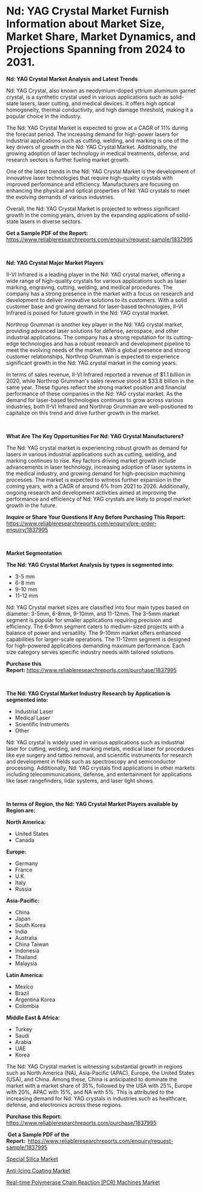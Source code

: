 <p><h1>Nd: YAG Crystal Market Furnish Information about Market Size, Market Share, Market Dynamics, and Projections Spanning from 2024 to 2031.</h1></p><p><strong>Nd: YAG Crystal Market Analysis and Latest Trends</strong></p>
<p><p>Nd: YAG Crystal, also known as neodymium-doped yttrium aluminum garnet crystal, is a synthetic crystal used in various applications such as solid-state lasers, laser cutting, and medical devices. It offers high optical homogeneity, thermal conductivity, and high damage threshold, making it a popular choice in the industry.</p><p>The Nd: YAG Crystal Market is expected to grow at a CAGR of 11% during the forecast period. The increasing demand for high-power lasers for industrial applications such as cutting, welding, and marking is one of the key drivers of growth in the Nd: YAG Crystal Market. Additionally, the growing adoption of laser technology in medical treatments, defense, and research sectors is further fueling market growth.</p><p>One of the latest trends in the Nd: YAG Crystal Market is the development of innovative laser technologies that require high-quality crystals with improved performance and efficiency. Manufacturers are focusing on enhancing the physical and optical properties of Nd: YAG crystals to meet the evolving demands of various industries.</p><p>Overall, the Nd: YAG Crystal Market is projected to witness significant growth in the coming years, driven by the expanding applications of solid-state lasers in diverse sectors.</p></p>
<p><strong>Get a Sample PDF of the Report:&nbsp;</strong> <a href="https://www.reliableresearchreports.com/enquiry/request-sample/1837995">https://www.reliableresearchreports.com/enquiry/request-sample/1837995</a></p>
<p>&nbsp;</p>
<p><strong>Nd: YAG Crystal Major Market Players</strong></p>
<p><p>II-VI Infrared is a leading player in the Nd: YAG crystal market, offering a wide range of high-quality crystals for various applications such as laser marking, engraving, cutting, welding, and medical procedures. The company has a strong presence in the market with a focus on research and development to deliver innovative solutions to its customers. With a solid customer base and growing demand for laser-based technologies, II-VI Infrared is poised for future growth in the Nd: YAG crystal market.</p><p>Northrop Grumman is another key player in the Nd: YAG crystal market, providing advanced laser solutions for defense, aerospace, and other industrial applications. The company has a strong reputation for its cutting-edge technologies and has a robust research and development pipeline to meet the evolving needs of the market. With a global presence and strong customer relationships, Northrop Grumman is expected to experience significant growth in the Nd: YAG crystal market in the coming years.</p><p>In terms of sales revenue, II-VI Infrared reported a revenue of $1.1 billion in 2020, while Northrop Grumman's sales revenue stood at $33.8 billion in the same year. These figures reflect the strong market position and financial performance of these companies in the Nd: YAG crystal market. As the demand for laser-based technologies continues to grow across various industries, both II-VI Infrared and Northrop Grumman are well-positioned to capitalize on this trend and drive further growth in the market.</p></p>
<p>&nbsp;</p>
<p><strong>What Are The Key Opportunities For Nd: YAG Crystal Manufacturers?</strong></p>
<p><p>The Nd: YAG crystal market is experiencing robust growth as demand for lasers in various industrial applications such as cutting, welding, and marking continues to rise. Key factors driving market growth include advancements in laser technology, increasing adoption of laser systems in the medical industry, and growing demand for high-precision machining processes. The market is expected to witness further expansion in the coming years, with a CAGR of around 6% from 2021 to 2026. Additionally, ongoing research and development activities aimed at improving the performance and efficiency of Nd: YAG crystals are likely to propel market growth in the future.</p></p>
<p><strong>Inquire or Share Your Questions If Any Before Purchasing This Report:</strong> <a href="https://www.reliableresearchreports.com/enquiry/pre-order-enquiry/1837995">https://www.reliableresearchreports.com/enquiry/pre-order-enquiry/1837995</a></p>
<p>&nbsp;</p>
<p><strong>Market Segmentation</strong></p>
<p><strong>The Nd: YAG Crystal Market Analysis by types is segmented into:</strong></p>
<p><ul><li>3-5 mm</li><li>6-8 mm</li><li>9-10 mm</li><li>11-12 mm</li></ul></p>
<p><p>Nd: YAG Crystal market sizes are classified into four main types based on diameter: 3-5mm, 6-8mm, 9-10mm, and 11-12mm. The 3-5mm market segment is popular for smaller applications requiring precision and efficiency. The 6-8mm segment caters to medium-sized projects with a balance of power and versatility. The 9-10mm market offers enhanced capabilities for larger-scale operations. The 11-12mm segment is designed for high-powered applications demanding maximum performance. Each size category serves specific industry needs with tailored solutions.</p></p>
<p><strong>Purchase this Report:&nbsp;</strong><a href="https://www.reliableresearchreports.com/purchase/1837995">https://www.reliableresearchreports.com/purchase/1837995</a></p>
<p>&nbsp;</p>
<p><strong>The Nd: YAG Crystal Market Industry Research by Application is segmented into:</strong></p>
<p><ul><li>Industrial Laser</li><li>Medical Laser</li><li>Scientific Instruments</li><li>Other</li></ul></p>
<p><p>Nd: YAG crystal is widely used in various applications such as industrial laser for cutting, welding, and marking metals, medical laser for procedures like eye surgery and tattoo removal, and scientific instruments for research and development in fields such as spectroscopy and semiconductor processing. Additionally, Nd: YAG crystals find applications in other markets including telecommunications, defense, and entertainment for applications like laser rangefinders, lidar systems, and laser light shows.</p></p>
<p>&nbsp;</p>
<p><strong>In terms of Region, the Nd: YAG Crystal Market Players available by Region are:</strong></p>
<p>
    <p> <strong> North America: </strong>
        <ul>
            <li>United States</li>
            <li>Canada</li>
        </ul>
        </p> 
    <p> <strong> Europe: </strong>
        <ul>
            <li>Germany</li>
            <li>France</li>
            <li>U.K.</li>
            <li>Italy</li>
            <li>Russia</li>
        </ul>
        </p> 
    <p> <strong> Asia-Pacific: </strong>
        <ul>
            <li>China</li>
            <li>Japan</li>
            <li>South Korea</li>
            <li>India</li>
            <li>Australia</li>
            <li>China Taiwan</li>
            <li>Indonesia</li>
            <li>Thailand</li>
            <li>Malaysia</li>
        </ul>
        </p> 
    <p> <strong> Latin America: </strong>
        <ul>
            <li>Mexico</li>
            <li>Brazil</li>
            <li>Argentina Korea</li>
            <li>Colombia</li>
        </ul>
        </p> 
    <p> <strong> Middle East & Africa: </strong>
        <ul>
            <li>Turkey</li>
            <li>Saudi</li>
            <li>Arabia</li>
            <li>UAE</li>
            <li>Korea</li>
        </ul>
    </p>
    </p>
<p><p>The Nd: YAG Crystal market is witnessing substantial growth in regions such as North America (NA), Asia-Pacific (APAC), Europe, the United States (USA), and China. Among these, China is anticipated to dominate the market with a market share of 35%, followed by the USA with 25%, Europe with 20%, APAC with 15%, and NA with 5%. This is attributed to the increasing demand for Nd: YAG crystals in industries such as healthcare, defense, and electronics across these regions.</p></p>
<p><strong>Purchase this Report: </strong><a href="https://www.reliableresearchreports.com/purchase/1837995">https://www.reliableresearchreports.com/purchase/1837995</a></p>
<p>&nbsp;<strong>Get a Sample PDF of the Report:&nbsp;&nbsp;</strong><a href="https://www.reliableresearchreports.com/enquiry/request-sample/1837995">https://www.reliableresearchreports.com/enquiry/request-sample/1837995</a></p>
<p><strong></strong></p>
<p><p><a href="https://github.com/suaretopek9/Market-Research-Report-List-1/blob/main/special-silica-market.md">Special Silica Market</a></p><p><a href="https://github.com/moyahfrancoestellec51j635wcx/Market-Research-Report-List-1/blob/main/anti-icing-coating-market.md">Anti-Icing Coating Market</a></p><p><a href="https://github.com/lbird53714/Market-Research-Report-List-3/blob/main/real-time-polymerase-chain-reaction-pcr-machines-market.md">Real-time Polymerase Chain Reaction (PCR) Machines Market</a></p></p>